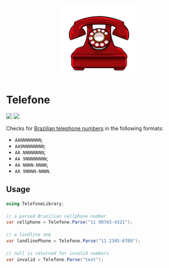 <p align="center">
    <a href="#telefone">
        <img alt="logo" src="Assets/logo-200x200.png">
    </a>
</p>

# Telefone

[![][build-img]][build]
[![][nuget-img]][nuget]

Checks for [Brazilian telephone numbers] in the following formats:

* `AANNNNNNNN`;
* `AA9NNNNNNNN`;
* `AA NNNNNNNN`;
* `AA 9NNNNNNNN`;
* `AA NNNN-NNNN`;
* `AA 9NNNN-NNNN`.

[build]:                       https://ci.appveyor.com/project/TallesL/net-Telefone
[build-img]:                   https://ci.appveyor.com/api/projects/status/github/tallesl/net-Telefone?svg=true
[nuget]:                       https://www.nuget.org/packages/Telefone
[nuget-img]:                   https://badge.fury.io/nu/Telefone.svg
[Brazilian telephone numbers]: https://en.wikipedia.org/wiki/Telephone_numbers_in_Brazil

## Usage

```cs
using TelefoneLibrary;

// a parsed Brazilian cellphone number
var cellphone = Telefone.Parse("11 98765-4321");

// a landline one
var landlinePhone = Telefone.Parse("11 2345-6789");

// null is returned for invalid numbers
var invalid = Telefone.Parse("text");
```